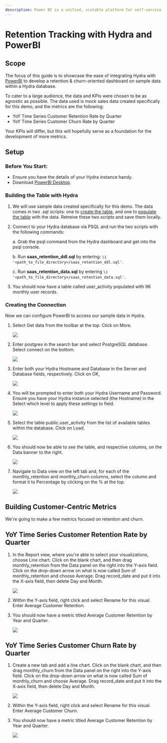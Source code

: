 ```yaml
---
description: Power BI is a unified, scalable platform for self-service and enterprise business intelligence (BI) created and maintained by Microsoft.
---
```


# Retention Tracking with Hydra and PowerBI

## Scope
The focus of this guide is to showcase the ease of integrating Hydra with [PowerBI](https://powerbi.microsoft.com/en-ca/) to develop a retention & churn-oriented dashboard on sample data within a Hydra database.

To cater to a large audience, the data and KPIs were chosen to be as agnostic as possible. The data used is mock sales data created specifically for this demo, and the metrics are the following:

* YoY Time Series Customer Retention Rate by Quarter 
* YoY Time Series Customer Churn Rate by Quarter

Your KPIs will differ, but this will hopefully serve as a foundation for the development of more metrics.

## Setup

### Before You Start:
- Ensure you have the details of your Hydra instance handy.
- Download [PowerBI Desktop](https://powerbi.microsoft.com/en-us/desktop/).


### Building the Table with Hydra

1. We will use sample data created specifically for this demo. The data comes in two .sql scripts: one to [create the table](), and one to [populate the table]() with the data. Retreive these two scripts and save them locally.

2. Connect to your Hydra database via PSQL and run the two scripts with the following commands:

	a. Grab the psql command from the Hydra dashboard and get into the psql console.

	b. Run **saas_retention_ddl.sql** by entering: `\i '<path_to_file_directory>/saas_retention_ddl.sql'`.

    c. Run **saas_retention_data.sql** by entering `\i '<path_to_file_directory>/saas_retention_data.sql'`.

3. You should now have a table called user_activity populated with 96 monthly user records.


### Creating the Connection

Now we can configure PowerBI to access our sample data in Hydra.

1. Select Get data from the toolbar at the top. Click on More.

    ![](/.gitbook/assets/.saas-retention-powerbi/get_data_more.png)

2. Enter postgres in the search bar and select PostgreSQL database. Select connect on the bottom.

    ![](/.gitbook/assets/.saas-retention-powerbi/get_data_postgres.png)

3. Enter both your Hydra Hostname and Database in the Server and Database fields, respectively. Click on OK,

    ![](/.gitbook/assets/.saas-retention-powerbi/get_data_hydra_host_db.png)

4. You will be prompted to enter both your Hydra Username and Password. Ensure you have your Hydra instance selected (the Hostname) in the Select which level to apply these settings to field.

	![](/.gitbook/assets/.saas-retention-powerbi/get_data_hydra_username_password.png)

5. Select the table public.user_activity from the list of available tables within the database. Click on Load.

	![](/.gitbook/assets/.saas-retention-powerbi/select_table.png)

6. You should now be able to see the table, and respective columns, on the Data banner to the right.

	![](/.gitbook/assets/.saas-retention-powerbi/data_banner.png)

7. Navigate to Data view on the left tab and, for each of the monthly_retention and monthly_churn columns, select the column and format it to Percentage by clicking on the % at the top.

	![](/.gitbook/assets/.saas-retention-powerbi/format_percentage.png)


## **Building Customer-Centric Metrics**

We're going to make a few metrics focused on retention and churn.


## YoY Time Series Customer Retention Rate by Quarter
1. In the Report view, where you're able to select your visualizations, choose Line chart. Click on the blank chart, and then drag monthly_retention from the Data panel on the right into the Y-axis field. Click on the drop-down arrow on what is now called Sum of monthly_retention and choose Average. Drag record_date and put it into the X-axis field, then delete Day and Month. 

	![](/.gitbook/assets/.saas-retention-powerbi/yoy_time_series_quarter_retention_1.png)

2. Within the Y-axis field, right click and select Rename for this visual. Enter Average Customer Retention.

3. You should now have a metric titled Average Customer Retention by Year and Quarter.

	![](/.gitbook/assets/.saas-retention-powerbi/yoy_time_series_quarter_retention_2.png)

## YoY Time Series Customer Churn Rate by Quarter
1. Create a new tab and add a line chart. Click on the blank chart, and then drag monthly_churn from the Data panel on the right into the Y-axis field. Click on the drop-down arrow on what is now called Sum of monthly_churn and choose Average. Drag record_date and put it into the X-axis field, then delete Day and Month. 

	![](/.gitbook/assets/.saas-retention-powerbi/yoy_time_series_quarter_churn_1.png)

2. Within the Y-axis field, right click and select Rename for this visual. Enter Average Customer Churn.

3. You should now have a metric titled Average Customer Retention by Year and Quarter.

	![](/.gitbook/assets/.saas-retention-powerbi/yoy_time_series_quarter_churn_2.png)